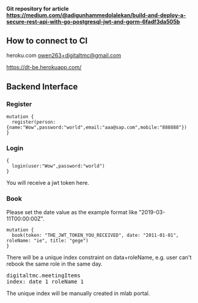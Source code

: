 #### Git repository for article https://medium.com/@adigunhammedolalekan/build-and-deploy-a-secure-rest-api-with-go-postgresql-jwt-and-gorm-6fadf3da505b

## How to connect to CI

heroku.com
owen263+digitaltmc@gmail.com

https://dt-be.herokuapp.com/

## Backend Interface

### Register

```
mutation {
  register(person:{name:"Wow",password:"world",email:"aaa@sap.com",mobile:"888888"})
}
```

### Login

```
{
  login(user:"Wow",password:"world")
}
```
You will receive a jwt token here.

### Book

Please set the date value as the example format like "2019-03-11T00:00:00Z".

```
mutation {
  book(token: "THE_JWT_TOKEN_YOU_RECEIVED", date: "2011-01-01", roleName: "ie", title: "gege")
}
```
There will be a unique index constraint on data+roleName, e.g. user can't rebook the same role in the same day.
<pre>
digitaltmc.meetingItems
index: date_1_roleName_1
</pre>
The unique index will be manually created in mlab portal.


